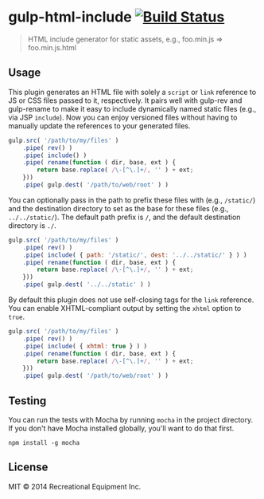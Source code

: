 # gulp-html-include [![Build Status][travis-image]][travis-url]

> HTML include generator for static assets, e.g., foo.min.js => foo.min.js.html

## Usage

This plugin generates an HTML file with solely a `script` or `link` reference to JS or CSS files passed to it, respectively. It pairs well with gulp-rev and gulp-rename to make it easy to include dynamically named static files (e.g., via JSP `include`). Now you can enjoy versioned files without having to manually update the references to your generated files.

```js
gulp.src( '/path/to/my/files' )
    .pipe( rev() )
    .pipe( include() )
    .pipe( rename(function ( dir, base, ext ) {
        return base.replace( /\-[^\.]+/, '' ) + ext;
    }))
    .pipe( gulp.dest( '/path/to/web/root' ) )
```

You can optionally pass in the path to prefix these files with (e.g., `/static/`) and the destination directory to set as the base for these files (e.g., `../../static/`). The default path prefix is `/`, and the default destination directory is `./`.

```js
gulp.src( '/path/to/my/files' )
    .pipe( rev() )
    .pipe( include( { path: '/static/', dest: '../../static/' } ) )
    .pipe( rename(function ( dir, base, ext ) {
        return base.replace( /\-[^\.]+/, '' ) + ext;
    }))
    .pipe( gulp.dest( '../../static' ) )
```

By default this plugin does not use self-closing tags for the `link` reference. You can enable XHTML-compliant output by setting the `xhtml` option to `true`.

```js
gulp.src( '/path/to/my/files' )
    .pipe( rev() )
    .pipe( include( { xhtml: true } ) )
    .pipe( rename(function ( dir, base, ext ) {
        return base.replace( /\-[^\.]+/, '' ) + ext;
    }))
    .pipe( gulp.dest( '/path/to/web/root' ) )
```


## Testing

You can run the tests with Mocha by running `mocha` in the project directory. If you don't have Mocha installed globally, you'll want to do that first.

```
npm install -g mocha
```

## License

MIT © 2014 Recreational Equipment Inc.

[travis-url]: https://travis-ci.org/reidev/gulp-html-include
[travis-image]: https://travis-ci.org/reidev/gulp-html-include.svg
